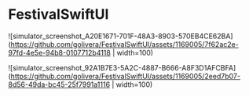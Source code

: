 # FestivalSwiftUI

![simulator_screenshot_A20E1671-701F-48A3-8903-570EB4CE62BA](https://github.com/golivera/FestivalSwiftUI/assets/1169005/7f62ac2e-97fd-4e5e-94b8-0107712b4118 | width=100)

![simulator_screenshot_92A1B7E3-5A2C-4887-B666-A8F3D1AFCBFA](https://github.com/golivera/FestivalSwiftUI/assets/1169005/2eed7b07-8d56-49da-bc45-25f7991a1116 | width=100)
